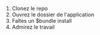 
1. Clonez le repo
2. Ouvrez le dossier de l'application
3. Faîtes un $bundle install
4. Admirez le travail 

